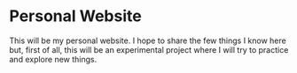 # Personal Website

This will be my personal website. I hope to share the few things I know here but, first of all, this will be an experimental project where I will try to practice and explore new things.
